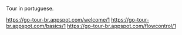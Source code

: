 Tour in portuguese.

https://go-tour-br.appspot.com/welcome/1
https://go-tour-br.appspot.com/basics/1
https://go-tour-br.appspot.com/flowcontrol/1